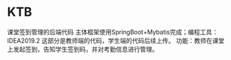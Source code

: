 # KTB
课堂签到管理的后端代码
主体框架使用SpringBoot+Mybatis完成；编程工具：IDEA2019.2
这部分是教师端的代码，学生端的代码后续上传。
功能：教师在课堂上发起签到，告知学生签到码，并对考勤信息进行管理。
